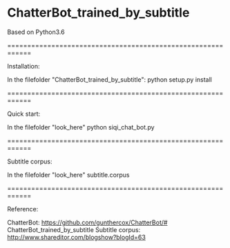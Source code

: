 # ChatterBot_trained_by_subtitle

Based on Python3.6

============================================================

Installation:

In the filefolder "ChatterBot_trained_by_subtitle":
python setup.py install

============================================================

Quick start:

In the filefolder "look_here"
python siqi_chat_bot.py

============================================================

Subtitle corpus:

In the filefolder "look_here"
subtitle.corpus

============================================================

Reference:

ChatterBot: https://github.com/gunthercox/ChatterBot/# ChatterBot_trained_by_subtitle
Subtitle corpus: http://www.shareditor.com/blogshow?blogId=63
